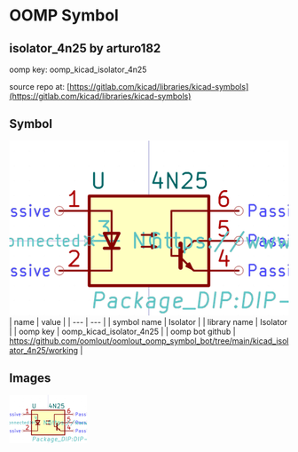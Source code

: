 # OOMP Symbol  
## isolator_4n25  by arturo182  
  
oomp key: oomp_kicad_isolator_4n25  
  
source repo at: [https://gitlab.com/kicad/libraries/kicad-symbols](https://gitlab.com/kicad/libraries/kicad-symbols)  
## Symbol  
  
[![working.png](working_600.png)](working.png)  
| name | value | 
| --- | --- | 
| symbol name | Isolator | 
| library name | Isolator | 
| oomp key | oomp_kicad_isolator_4n25 | 
| oomp bot github | https://github.com/oomlout/oomlout_oomp_symbol_bot/tree/main/kicad_isolator_4n25/working | 
## Images  
  
[![working.png](working_140.png)](working.png)  
